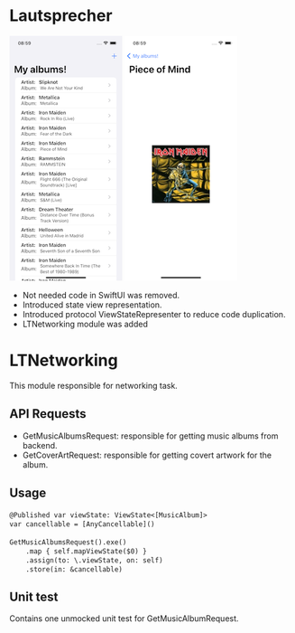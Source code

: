 # Lautsprecher

![Music Albums](Screenshots/screen-1.png?raw=true "Music Albums")
![Album Artwork](Screenshots/screen-2.png?raw=true "Album Artwork")

- Not needed code in SwiftUI was removed.
- Introduced state view representation.
- Introduced protocol ViewStateRepresenter to reduce code duplication.
- LTNetworking module was added

# LTNetworking

This module responsible for networking task.

## API Requests

- GetMusicAlbumsRequest: responsible for getting music albums from backend.
- GetCoverArtRequest: responsible for getting covert artwork for the album.

## Usage

```
@Published var viewState: ViewState<[MusicAlbum]>    
var cancellable = [AnyCancellable]()

GetMusicAlbumsRequest().exe()
    .map { self.mapViewState($0) }
    .assign(to: \.viewState, on: self)
    .store(in: &cancellable)
```

## Unit test

Contains one unmocked unit test for GetMusicAlbumRequest.


